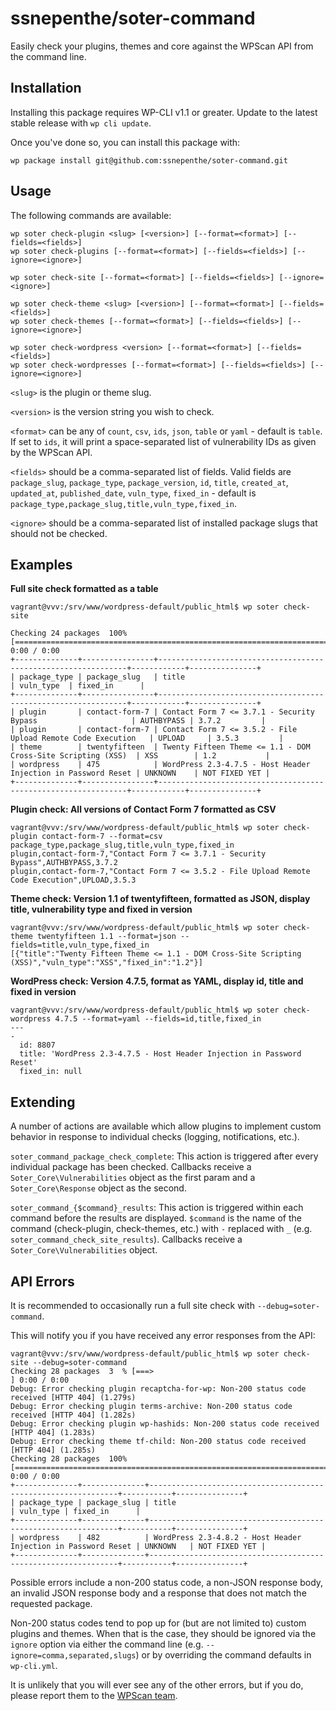 ssnepenthe/soter-command
========================

Easily check your plugins, themes and core against the WPScan API from the command line.

## Installation

Installing this package requires WP-CLI v1.1 or greater. Update to the latest stable release with `wp cli update`.

Once you've done so, you can install this package with:

    wp package install git@github.com:ssnepenthe/soter-command.git

## Usage

The following commands are available:

```
wp soter check-plugin <slug> [<version>] [--format=<format>] [--fields=<fields>]
wp soter check-plugins [--format=<format>] [--fields=<fields>] [--ignore=<ignore>]

wp soter check-site [--format=<format>] [--fields=<fields>] [--ignore=<ignore>]

wp soter check-theme <slug> [<version>] [--format=<format>] [--fields=<fields>]
wp soter check-themes [--format=<format>] [--fields=<fields>] [--ignore=<ignore>]

wp soter check-wordpress <version> [--format=<format>] [--fields=<fields>]
wp soter check-wordpresses [--format=<format>] [--fields=<fields>] [--ignore=<ignore>]
```

`<slug>` is the plugin or theme slug.

`<version>` is the version string you wish to check.

`<format>` can be any of `count`, `csv`, `ids`, `json`, `table` or `yaml` - default is `table`. If set to `ids`, it will print a space-separated list of vulnerability IDs as given by the WPScan API.

`<fields>` should be a comma-separated list of fields. Valid fields are `package_slug`, `package_type`, `package_version`, `id`, `title`, `created_at`, `updated_at`, `published_date`, `vuln_type`, `fixed_in` - default is `package_type,package_slug,title,vuln_type,fixed_in`.

`<ignore>` should be a comma-separated list of installed package slugs that should not be checked.

## Examples

**Full site check formatted as a table**

```
vagrant@vvv:/srv/www/wordpress-default/public_html$ wp soter check-site

Checking 24 packages  100% [==============================================================================] 0:00 / 0:00
+--------------+----------------+---------------------------------------------------------------+------------+---------------+
| package_type | package_slug   | title                                                         | vuln_type  | fixed_in      |
+--------------+----------------+---------------------------------------------------------------+------------+---------------+
| plugin       | contact-form-7 | Contact Form 7 <= 3.7.1 - Security Bypass                     | AUTHBYPASS | 3.7.2         |
| plugin       | contact-form-7 | Contact Form 7 <= 3.5.2 - File Upload Remote Code Execution   | UPLOAD     | 3.5.3         |
| theme        | twentyfifteen  | Twenty Fifteen Theme <= 1.1 - DOM Cross-Site Scripting (XSS)  | XSS        | 1.2           |
| wordpress    | 475            | WordPress 2.3-4.7.5 - Host Header Injection in Password Reset | UNKNOWN    | NOT FIXED YET |
+--------------+----------------+---------------------------------------------------------------+------------+---------------+
```

**Plugin check: All versions of Contact Form 7 formatted as CSV**

```
vagrant@vvv:/srv/www/wordpress-default/public_html$ wp soter check-plugin contact-form-7 --format=csv
package_type,package_slug,title,vuln_type,fixed_in
plugin,contact-form-7,"Contact Form 7 <= 3.7.1 - Security Bypass",AUTHBYPASS,3.7.2
plugin,contact-form-7,"Contact Form 7 <= 3.5.2 - File Upload Remote Code Execution",UPLOAD,3.5.3
```

**Theme check: Version 1.1 of twentyfifteen, formatted as JSON, display title, vulnerability type and fixed in version**

```
vagrant@vvv:/srv/www/wordpress-default/public_html$ wp soter check-theme twentyfifteen 1.1 --format=json --fields=title,vuln_type,fixed_in
[{"title":"Twenty Fifteen Theme <= 1.1 - DOM Cross-Site Scripting (XSS)","vuln_type":"XSS","fixed_in":"1.2"}]
```

**WordPress check: Version 4.7.5, format as YAML, display id, title and fixed in version**

```
vagrant@vvv:/srv/www/wordpress-default/public_html$ wp soter check-wordpress 4.7.5 --format=yaml --fields=id,title,fixed_in
---
-
  id: 8807
  title: 'WordPress 2.3-4.7.5 - Host Header Injection in Password Reset'
  fixed_in: null
```

## Extending

A number of actions are available which allow plugins to implement custom behavior in response to individual checks (logging, notifications, etc.).

`soter_command_package_check_complete`: This action is triggered after every individual package has been checked. Callbacks receive a `Soter_Core\Vulnerabilities` object as the first param and a `Soter_Core\Response` object as the second.

`soter_command_{$command}_results`: This action is triggered within each command before the results are displayed. `$command` is the name of the command (check-plugin, check-themes, etc.) with `-` replaced with `_` (e.g. `soter_command_check_site_results`). Callbacks receive a `Soter_Core\Vulnerabilities` object.

## API Errors

It is recommended to occasionally run a full site check with `--debug=soter-command`.

This will notify you if you have received any error responses from the API:

```
vagrant@vvv:/srv/www/wordpress-default/public_html$ wp soter check-site --debug=soter-command
Checking 28 packages  3  % [===>                                                                                              ] 0:00 / 0:00
Debug: Error checking plugin recaptcha-for-wp: Non-200 status code received [HTTP 404] (1.279s)
Debug: Error checking plugin terms-archive: Non-200 status code received [HTTP 404] (1.282s)
Debug: Error checking plugin wp-hashids: Non-200 status code received [HTTP 404] (1.283s)
Debug: Error checking theme tf-child: Non-200 status code received [HTTP 404] (1.285s)
Checking 28 packages  100% [==================================================================================================] 0:00 / 0:00
+--------------+--------------+---------------------------------------------------------------+-----------+---------------+
| package_type | package_slug | title                                                         | vuln_type | fixed_in      |
+--------------+--------------+---------------------------------------------------------------+-----------+---------------+
| wordpress    | 482          | WordPress 2.3-4.8.2 - Host Header Injection in Password Reset | UNKNOWN   | NOT FIXED YET |
+--------------+--------------+---------------------------------------------------------------+-----------+---------------+
```

Possible errors include a non-200 status code, a non-JSON response body, an invalid JSON response body and a response that does not match the requested package.

Non-200 status codes tend to pop up for (but are not limited to) custom plugins and themes. When that is the case, they should be ignored via the `ignore` option via either the command line (e.g. `--ignore=comma,separated,slugs`) or by overriding the command defaults in `wp-cli.yml`.

It is unlikely that you will ever see any of the other errors, but if you do, please report them to the [WPScan team](https://wpvulndb.com/contact).
